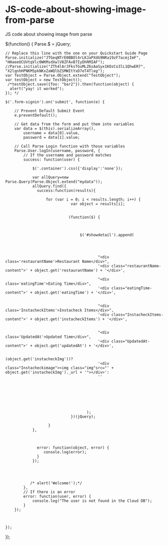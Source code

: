 # JS-code-about-showing-image-from-parse
JS code about showing image from parse


$(function() {
    Parse.$ = jQuery;
 
    // Replace this line with the one on your Quickstart Guide Page
    Parse.initialize("JTGeqNTrE0BBOl4rLKJaPXdG9NRa19zF7acmjImF", "HHaeeUCUVtqVlc0WKMsdXwlV8ZFAvB7IyDhRMIAF");
	//Parse.initialize("ZTh4lArJFksTGuMLZ6sAaSyx1KOzCo3lL1QhwER7", "X2lqnhHPNKM5pkNKxZaWQlbZSMWItYxD7eT4Tleg");
	var TestObject = Parse.Object.extend("TestObject");
	var testObject = new TestObject();
	 /*testObject.save({foo: "bar2"}).then(function(object) {
	  alert("yay! it worked");
	}); */
	
	$('.form-signin').on('submit', function(e) {
 
	    // Prevent Default Submit Event
	    e.preventDefault();
 
	    // Get data from the form and put them into variables
	    var data = $(this).serializeArray(),
	        username = data[0].value,
	        password = data[1].value;
 
	    // Call Parse Login function with those variables
	    Parse.User.logIn(username, password, {
	        // If the username and password matches
	        success: function(user) {

	        	$('.container').css({'display':'none'});
				
				var allQuery=new Parse.Query(Parse.Object.extend("mydata"));
 				allQuery.find({
		          success:function(results){
		            
					  for (var i = 0; i < results.length; i++) { 
					             var object = results[i];


				                (function($) {



				                     $('#showdetail').append(


				                     	

							                 "<div class='restaurantName'>Restaurant Name</div>",
	                		                 '<div class="restaurantName-content">' + object.get('restaurantName') + '</div>',

	                		                 "<div class='eatingTime'>Eating Time</div>",
	                		                 '<div class="eatingTime-content">' + object.get('eatingTime') + '</div>',


							                 "<div class='InstacheckItems'>Instacheck Items</div>",
							                 '<div class="InstacheckItems-content">' + object.get('instacheckItems') + '</div>',


							                 "<div class='UpdatedAt'>Updated Time</div>",
	                		                 '<div class="UpdatedAt-content">' + object.get('updatedAt') + '</div>',

	                		                 (object.get('instacheckImg'))?
							                 '<div class="Instacheckimage"><img class="img"src="' + object.get('instacheckImg')._url + '"></div>':
							                 ''

						





				                     	);
				                 })(jQuery);	
		 				         
					   } 
				},	   
				 
				  

				  error: function(object, error) {
				     console.log(error);
				  }
				}); 
				
				 
				
				 
	           /* alert('Welcome!');*/
	        },
	        // If there is an error
	        error: function(user, error) {
	            console.log("The user is not found in the Cloud DB");
	        }
	    });
		
		
		 
	});
	
	
 
});



